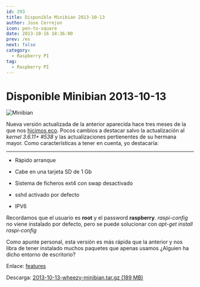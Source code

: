 ```yaml
---
id: 293
title: Disponible Minibian 2013-10-13
author: Jose Cerrejon
icon: pen-to-square
date: 2013-10-16 18:36:00
prev: /es
next: false
category:
  - Raspberry PI
tag:
  - Raspberry PI
---
```


# Disponible Minibian 2013-10-13

![Minibian](/images/raspflash.jpg)

Nueva versión actualizada de la anterior aparecida hace tres meses de la que nos [hicimos eco](/post.php?id=216). Pocos cambios a destacar salvo la actualización al *kernel 3.6.11+ #538* y las actualizaciones pertienentes de su hermana mayor. Como características a tener en cuenta, yo destacaría:

- - -
* Rápido arranque

* Cabe en una tarjeta SD de 1 Gb

* Sistema de ficheros ext4 con swap desactivado

* sshd activado por defecto

* IPV6

Recordamos que el usuario es **root** y el password **raspberry**. *raspi-config* no viene instalado por defecto, pero se puede solucionar con *apt-get install raspi-config*

Como apunte personal, esta versión es más rápida que la anterior y nos libra de tener instalado muchos paquetes que apenas usamos ¿Alguien ha dicho entorno de escritorio?

Enlace: [features](http://minibianpi.wordpress.com/features/)

Descarga: [2013-10-13-wheezy-minibian.tar.gz (189 MB)](http://sourceforge.net/projects/minibian/files/2013-10-13-wheezy-minibian.tar.gz/download)